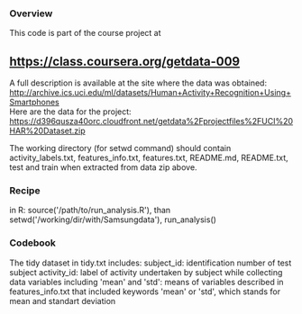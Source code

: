### Overview
This code is part of the course project at
## https://class.coursera.org/getdata-009

A full description is available at the site where the data was obtained:
http://archive.ics.uci.edu/ml/datasets/Human+Activity+Recognition+Using+Smartphones  
Here are the data for the project:
https://d396qusza40orc.cloudfront.net/getdata%2Fprojectfiles%2FUCI%20HAR%20Dataset.zip 

The working directory (for setwd command) should contain activity_labels.txt, features_info.txt, features.txt, README.md, README.txt, test and train when extracted from data zip above.

### Recipe
in R: source('/path/to/run_analysis.R'), than setwd('/working/dir/with/Samsungdata'), run_analysis()

### Codebook
The tidy dataset in tidy.txt includes:
	subject_id: identification number of test subject
	activity_id: label of activity undertaken by subject while collecting data
	variables including 'mean' and 'std':  means of variables described in features_info.txt that included keywords 'mean' or 'std', which stands for mean and standart deviation

